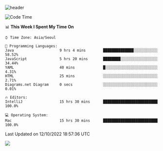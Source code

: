 ![header](https://capsule-render.vercel.app/api?type=Egg&color=timeAuto&height=300&section=header&text=PoPo&fontSize=90&animation=fadeIn)

  <!--START_SECTION:waka-->
![Code Time](http://img.shields.io/badge/Code%20Time-225%20hrs%2048%20mins-blue)

📊 **This Week I Spent My Time On** 

```text
⌚︎ Time Zone: Asia/Seoul

💬 Programming Languages: 
Java                     9 hrs 4 mins        ██████████████░░░░░░░░░░░   58.52% 
JavaScript               5 hrs 20 mins       ████████░░░░░░░░░░░░░░░░░   34.44% 
YAML                     40 mins             █░░░░░░░░░░░░░░░░░░░░░░░░   4.31% 
HTML                     25 mins             ░░░░░░░░░░░░░░░░░░░░░░░░░   2.71% 
Diagrams.net Diagram     0 secs              ░░░░░░░░░░░░░░░░░░░░░░░░░   0.01%

🔥 Editors: 
IntelliJ                 15 hrs 30 mins      █████████████████████████   100.0%

💻 Operating System: 
Mac                      15 hrs 30 mins      █████████████████████████   100.0%

```


 Last Updated on 12/10/2022 18:57:36 UTC
<!--END_SECTION:waka-->



<img src="https://capsule-render.vercel.app/api?type=Egg&color=timeAuto&height=300&section=footer&text=PoPo&fontSize=90&animation=fadeIn&reversal=true" />
